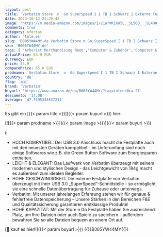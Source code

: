 ```yaml
---
layout: post
title: 'Verbatim Store  n  Go SuperSpeed I 1 TB I Schwarz I Externe Festplatte I USB 3.0 I Festplatte extern I für Windows & Mac OS X & Linux I tragbare Festplatte I USB Festplatte I Hard Drive'
date: 2023-10-13 23:20:42
image: 'https://m.media-amazon.com/images/I/21arWKikH5L._SL500_._SL400_.jpg'
comments: true
category: ofertas
author: 'tole.es'
slug: 'B005YW44MY-de Verbatim Store n Go SuperSpeed I 1 TB I Schwarz I Externe...'
sku: 'B005YW44MY-de'
tags: [ 'Arborist Merchandising Root','Computer & Zubehör','Computer & Zubehör: Produkte mit Umwelt-Label','Datenspeicher','Externe Datenspeicher','Externe Festplatten','Self Service','Special Features Stores','a4cbee59-f823-40fe-831a-7de64f655f6f_0','a4cbee59-f823-40fe-831a-7de64f655f6f_1301','verbatim','🇩🇪', ]
actualPrice: 53.9 EUR
currency: EUR
price: 53.9
comparePrice: 65.0 EUR
prodname: 'Verbatim Store  n  Go SuperSpeed I 1 TB I Schwarz I Externe Festplatte I USB 3.0 I Festplatte extern I für Windows & Mac OS X & Linux I tragbare Festplatte I USB Festplatte I Hard Drive'
country: 'de'
flag: '🇩🇪'
brand: 'Verbatim'
buyurl: 'https://www.amazon.de/dp/B005YW44MY/?tag=tolees0ca-21'
descuento: '17.08'
average: '47.7495348837211'
---
```


Es gibt ein [{{< param title >}}]({{< param buyurl >}}) hier:

[![{{< param prodname >}}]({{< param image >}})]({{< param buyurl >}})

ℹ️:

- HOCH KOMPATIBEL: Der USB 3.0 Anschluss macht die Festplatte auch mit den neuesten Geräten kompatibel - im Lieferumfang sind noch einige Softwares wie z.B. die Green Button Software zum Energiesparen enthalten.
- LEICHT & ELEGANT: Das Laufwerk von Verbatim überzeugt mit seinem modernen und stylischen Design - das Leichtgewicht von 184g macht es außerdem zum idealen Begleiter.
- HOHE GESCHWINDIGKEIT: Die externe Festplatte von Verbatim überzeugt mit ihrer USB 3.0 „SuperSpeed“-Schnittstelle - so ermöglicht sie eine schnelle Datenübertragung für Zuhause oder unterwegs.
- Verbatim: Mit unserer jahrelangen Erfahrung stehen wir für genaue & fehlerfreie Datenspeicherung - Unsere Stärken in den Bereichen F&E und Qualitätssicherung garantieren erstklassige Produkte!
- HOHE KAPAZITÄT: Mit der Store n Go Festplatte haben Sie ausreichend Platz, um Ihre Dateien oder auch Spiele zu speichern - außerdem bewahren Sie so alle Dateien bequem an einem Ort auf.

[🛒 kauf es hier!!]({{< param buyurl >}})
{{<world>}}B005YW44MY{{</world>}}
